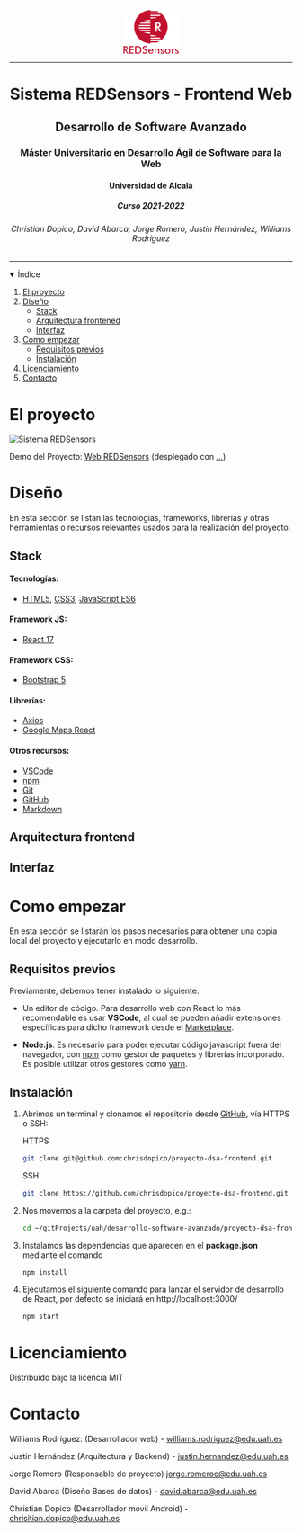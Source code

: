 <div style="text-align: center">
    <img src="./docs/assets/images/REDSensors_logo_1_sin_fondo.png" width="100" align="center">
    <hr>
    <h1>Sistema REDSensors - Frontend Web</h1>
    <h2>Desarrollo de Software Avanzado</h2>
    <h3>Máster Universitario en Desarrollo Ágil de Software para la Web</h3>
    <h4>Universidad de Alcalá</h4>
    <h5>Curso 2021-2022</h5>
    <h6 style="font-style: italic">Christian Dopico, David Abarca, Jorge Romero, Justin Hernández, Williams Rodríguez</h6>
    <hr>
</div>

<!-- ÍNDICE -->

<details open="open">
	<summary>Índice</summary>
	<ol>
		<li>
			<a href="#about-the-project">El proyecto</a>
		</li>
        <li>
			<a href="#about-the-project">Diseño</a>
			<ul>
                <li><a href="#built-with">Stack</a></li>
				<li><a href="#built-with">Arquitectura frontened</a></li>
                <li><a href="#built-with">Interfaz</a></li>
			</ul>
		</li>
		<li>
			<a href="#getting-started">Como empezar</a>
			<ul>
				<li><a href="#prerequisites">Requisitos previos</a></li>
				<li><a href="#installation">Instalación</a></li>
			</ul>
		</li>
		<li><a href="#license">Licenciamiento</a></li>
		<li><a href="#contact">Contacto</a></li>
	</ol>
</details>

<!-- EL RPOYECTO -->

# El proyecto

![Sistema REDSensors](./docs/assets/images/*.png)

Demo del Proyecto: [Web REDSensors](https://uah-frameworks-frontend-trabajo-final-vue-giodimagio.vercel.app/) (desplegado con [...]())

<!-- DISEÑO -->
# Diseño

En esta sección se listan las tecnologías, frameworks, librerías y otras herramientas o recursos relevantes usados para la realización del proyecto.

## Stack

#### Tecnologías:

* [HTML5](https://html5.org/), [CSS3](https://www.w3.org/TR/CSS/#css), [JavaScript ES6](https://262.ecma-international.org/6.0/)

#### Framework JS:

* [React 17](https://es.reactjs.org/blog/2020/10/20/react-v17.html)

#### Framework CSS:

* [Bootstrap 5](https://getbootstrap.com/docs/5.0/getting-started/introduction/)

#### Librerías:

* [Axios](https://axios-http.com/docs/intro)
* [Google Maps React](https://www.npmjs.com/package/google-maps-react)

#### Otros recursos:

* [VSCode](https://code.visualstudio.com/)
* [npm](https://jquery.com)
* [Git](http://git-scm.com/)
* [GitHub](https://github.com/)
* [Markdown](https://jquery.com)

## Arquitectura frontend
## Interfaz

<!-- COMO EMPEZAR -->

# Como empezar

En esta sección se listarán los pasos necesarios para obtener una copia local del proyecto y ejecutarlo en modo desarrollo.

## Requisitos previos

Previamente, debemos tener instalado lo siguiente:

* Un editor de código. Para desarrollo web con React lo más recomendable es usar **VSCode**, al cual se pueden añadir extensiones específicas para dicho framework desde el [Marketplace](https://marketplace.visualstudio.com/search?term=react&target=VSCode&category=All%20categories&sortBy=Relevance).

* **Node.js**. Es necesario para poder ejecutar código javascript fuera del navegador, con [npm](https://www.npmjs.com/) como gestor de paquetes y librerías incorporado. Es posible utilizar otros gestores como [yarn](https://yarnpkg.com/).

## Instalación

1. Abrimos un terminal y clonamos el repositorio desde [GitHub](https://github.com/chrisdopico/proyecto-dsa-frontend), vía HTTPS o SSH:

    HTTPS
   ```sh
   git clone git@github.com:chrisdopico/proyecto-dsa-frontend.git
   ```
 	SSH
   ```sh
   git clone https://github.com/chrisdopico/proyecto-dsa-frontend.git
   ```
2. Nos movemos a la carpeta del proyecto, e.g.:
   ```sh
   cd ~/gitProjects/uah/desarrollo-software-avanzado/proyecto-dsa-frontend
   ```
3. Instalamos las dependencias que aparecen en el **package.json** mediante el comando
   ```sh
   npm install
   ```
4. Ejecutamos el siguiente comando para lanzar el servidor de desarrollo de React, por defecto se iniciará en http://localhost:3000/
   ```sh
   npm start
   ```

<!-- LICENCIAMIENTO -->

# Licenciamiento

Distribuido bajo la licencia MIT

<!-- CONTACTO -->

# Contacto

Williams Rodríguez: (Desarrollador web) - [williams.rodriguez@edu.uah.es](williams.rodriguez@edu.uah.es)

Justin Hernández (Arquitectura y Backend) - [justin.hernandez@edu.uah.es](justin.hernandez@edu.uah.es)

Jorge Romero (Responsable de proyecto) [jorge.romeroc@edu.uah.es](mailto:jorge.romeroc@edu.uah.es)

David Abarca (Diseño Bases de datos) - [david.abarca@edu.uah.es](david.abarca@edu.uah.es)

Christian Dopico (Desarrollador móvil Android) - [chrisitian.dopico@edu.uah.es](chrisitian.dopico@edu.uah.es)